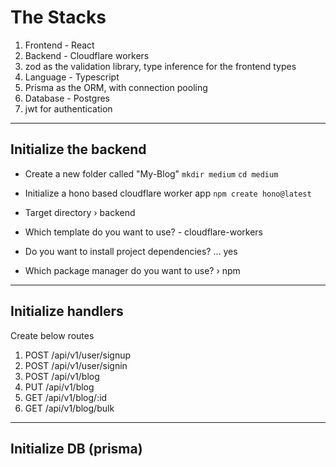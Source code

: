 # The Stacks
1. Frontend - React
2. Backend - Cloudflare workers
3. zod as the validation library, type inference for the frontend types
4. Language - Typescript
5. Prisma as the ORM, with connection pooling
6. Database - Postgres
7. jwt for authentication
----------------------------------------------------------------------------------
## Initialize the backend
* Create a new folder called "My-Blog"
`mkdir medium`
`cd medium`

* Initialize a hono based cloudflare worker app 
`npm create hono@latest`

* Target directory › backend
* Which template do you want to use? - cloudflare-workers
* Do you want to install project dependencies? … yes
* Which package manager do you want to use? › npm
----------------------------------------------------------------------------------
## Initialize handlers
Create below routes
1. POST /api/v1/user/signup
2. POST /api/v1/user/signin
3. POST /api/v1/blog
4. PUT /api/v1/blog
5. GET /api/v1/blog/:id
6. GET /api/v1/blog/bulk
----------------------------------------------------------------------------------
## Initialize DB (prisma)

